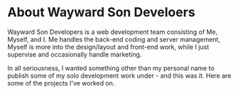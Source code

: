 # About Wayward Son Develoers

Wayward Son Developers is a web development team consisting of Me, Myself, and I. Me handles the back-end coding and server management, Myself is more into the design/layout and front-end work, while I just supervise and occasionally handle marketing.

In all seriousness, I wanted something other than my personal name to publish some of my solo development work under - and this was it. Here are some of the projects I've worked on.

